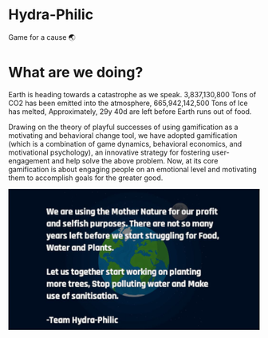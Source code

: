 # Hydra-Philic

Game for a cause :earth_asia:

# What are we doing?
Earth is heading towards a catastrophe as we speak. 3,837,130,800 Tons of CO2 has been emitted into the atmosphere, 665,942,142,500 Tons of Ice has melted, Approximately, 29y 40d  are left before Earth runs out of food.

Drawing on the theory of playful successes of using gamification as a motivating and behavioral change tool, we have adopted gamification (which is a combination of game dynamics, behavioral economics, and motivational psychology), an innovative strategy for fostering user-engagement and help solve the above problem. Now, at its core gamification is about engaging people on an emotional level and motivating them to accomplish goals for the greater good.

![Our message](https://github.com/manhiem/Hydra-Philic/blob/main/Image/Motive.JPG)
